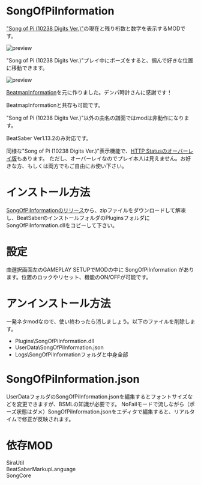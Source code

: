 # SongOfPiInformation

["Song of Pi (10238 Digits Ver.)"](https://beatsaver.com/beatmap/60a)の現在と残り桁数と数字を表示するMODです。

![preview](https://rynan4818.github.io/song-of-pi-information1.png)

"Song of Pi (10238 Digits Ver.)"プレイ中にポーズをすると、掴んで好きな位置に移動できます。

![preview](https://rynan4818.github.io/song-of-pi-information2.png)

[BeatmapInformation](https://github.com/denpadokei/BeatmapInformation)を元に作りました。デンパ時計さんに感謝です！

BeatmapInformationと共存も可能です。

"Song of Pi (10238 Digits Ver.)"以外の曲名の譜面ではmodは非動作になります。

BeatSaber Ver1.13.2のみ対応です。

同様な"Song of Pi (10238 Digits Ver.)"表示機能で、[HTTP Statusのオーバーレイ版](https://github.com/rynan4818/song-of-pi-overlay)もあります。
ただし、オーバーレイなのでプレイ本人は見えません。お好きな方、もしくは両方でもご自由にお使い下さい。

# インストール方法

[SongOfPiInformationのリリース](https://github.com/rynan4818/BeatmapInformation/releases)から、zipファイルをダウンロードして解凍し、BeatSaberのインストールフォルダのPluginsフォルダにSongOfPiInformation.dllをコピーして下さい。

# 設定
曲選択画面左のGAMEPLAY SETUPでMODの中に SongOfPiInformation があります。位置のロックやリセット、機能のON/OFFが可能です。

# アンインストール方法

一発ネタmodなので、使い終わったら消しましょう。以下のファイルを削除します。
- Plugins\SongOfPiInformation.dll
- UserData\SongOfPiInformation.json
- Logs\SongOfPiInformationフォルダと中身全部

# SongOfPiInformation.json
UserDataフォルダのSongOfPiInformation.jsonを編集するとフォントサイズなどを変更できますが、BSMLの知識が必要です。
NoFailモードで流しながら（ポーズ状態はダメ）SongOfPiInformation.jsonをエディタで編集すると、リアルタイムで修正が反映されます。

# 依存MOD  
SiraUtil  
BeatSaberMarkupLanguage  
SongCore

